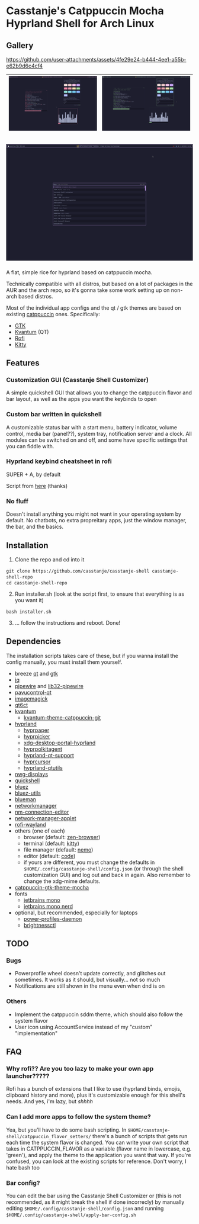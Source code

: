 # Casstanje's Catppuccin Mocha Hyprland Shell for Arch Linux


## Gallery
https://github.com/user-attachments/assets/4fe29e24-b444-4ee1-a55b-e62b9d6c4cf4

| ![](assets/screenshots/red.png "red catppuccin flavor") | ![](assets/screenshots/green.png "green catppuccin flavor") |
:-------------------------------------------------------: | :-----------------------------------------------------------:

![mauve catppuccin flavor with rofi open](assets/screenshots/mauve_rofi.png "mauve catppuccin flavor with rofi open")
---
A flat, simple rice for hyprland based on catppuccin mocha.

Technically compatible with all distros, but based on a lot of packages in the AUR and the arch repo, so it's gonna take some work setting up on non-arch based distros.


Most of the individual app configs and the qt / gtk themes are based on existing [catppuccin](https://catppuccin.com) ones.
Specifically:
- [GTK](https://github.com/catppuccin/gtk)
- [Kvantum](https://github.com/catppuccin/Kvantum) (QT)
- [Rofi](https://github.com/catppuccin/rofi)
- [Kitty](https://github.com/catppuccin/kitty)
## Features
### Customization GUI (Casstanje Shell Customizer)
A simple quickshell GUI that allows you to change the catppuccin flavor and bar layout, as well as the apps you want the keybinds to open

### Custom bar written in quickshell
A customizable status bar with a start menu, battery indicator, volume control, media bar (panel??), system tray, notification server and a clock. All modules can be switched on and off, and some have specific settings that you can fiddle with.

### Hyprland keybind cheatsheet in rofi
SUPER + A, by default

Script from [here](https://github.com/jason9075/rofi-hyprland-keybinds-cheatsheet) (thanks)

### No fluff
Doesn't install anything you might not want in your operating system by default. No chatbots, no extra propreitary apps, just the window manager, the bar, and the basics.

## Installation
1. Clone the repo and cd into it

```
git clone https://github.com/casstanje/casstanje-shell casstanje-shell-repo
cd casstanje-shell-repo
```

2. Run installer.sh (look at the script first, to ensure that everything is as you want it)
```
bash installer.sh
```

3. ... follow the instructions and reboot. Done!


## Dependencies
The installation scripts takes care of these, but if you wanna install the config manually, you must install them yourself.
- breeze [qt](https://archlinux.org/packages/extra/x86_64/breeze/) and [gtk](https://archlinux.org/packages/extra/any/breeze-gtk/)
- [jq](https://archlinux.org/packages/extra/x86_64/jq/)
- [pipewire](https://archlinux.org/packages/extra/x86_64/pipewire/) and [lib32-pipewire](https://archlinux.org/packages/multilib/x86_64/lib32-pipewire/)
- [pavucontrol-qt](https://archlinux.org/packages/extra/x86_64/pavucontrol-qt/)
- [imagemagick](https://archlinux.org/packages/?name=imagemagick)
- [qt6ct](https://archlinux.org/packages/extra/x86_64/qt6ct/)
- [kvantum](https://archlinux.org/packages/extra/x86_64/kvantum/)
    - [kvantum-theme-catppuccin-git](https://aur.archlinux.org/packages/kvantum-theme-catppuccin-git)
- [hyprland](https://wiki.hypr.land/Getting-Started/Installation/)
    - [hyprpaper](https://wiki.hypr.land/Hypr-Ecosystem/hyprpaper)
    - [hyprpicker](https://wiki.hypr.land/Hypr-Ecosystem/hyprpicker)
    - [xdg-desktop-portal-hyprland](https://wiki.hypr.land/Hypr-Ecosystem/xdg-desktop-portal-hyprland)
    - [hyprpolkitagent](https://wiki.hypr.land/Hypr-Ecosystem/hyprpolkitagent)
    - [hyprland-qt-support](https://wiki.hypr.land/Hypr-Ecosystem/hyprland-qt-support)
    - [hyprcursor](https://wiki.hypr.land/Hypr-Ecosystem/hyprcursor)
    - [hyprland-qtutils](https://wiki.hypr.land/Hypr-Ecosystem/hyprland-qtutils)
- [nwg-displays](https://archlinux.org/packages/extra/any/nwg-displays/)
- [quickshell](https://quickshell.org/docs/master/guide/install-setup/)
- [bluez](https://archlinux.org/packages/?name=bluez)
- [bluez-utils](https://archlinux.org/packages/?name=bluez-utils)
- [blueman](https://archlinux.org/packages/?name=blueman)
- [networkmanager](https://archlinux.org/packages/?name=networkmanager)
- [nm-connection-editor](https://archlinux.org/packages/?name=nm-connection-editor)
- [network-manager-applet](https://archlinux.org/packages/?name=network-manager-applet)
- [rofi-wayland](https://archlinux.org/packages/?name=rofi-wayland)
- others (one of each) 
    - browser (default: [zen-browser](https://github.com/zen-browser/desktop))
    - terminal (default: [kitty](https://github.com/kovidgoyal/kitty))
    - file manager (default: [nemo](https://archlinux.org/packages/extra/x86_64/nemo/))
    - editor (default: [code](https://archlinux.org/packages/extra/x86_64/code/))
    - if yours are different, you must change the defaults in ```$HOME/.config/casstanje-shell/config.json``` (or through the shell customization GUI) and log out and back in again. Also remember to change the xdg-mime defaults.
- [catppuccin-gtk-theme-mocha](https://aur.archlinux.org/packages/catppuccin-gtk-theme-mocha)
- fonts
    - [jetbrains mono](https://archlinux.org/packages/extra/any/ttf-jetbrains-mono/)
    - [jetbrains mono nerd](https://archlinux.org/packages/extra/any/ttf-jetbrains-mono-nerd/)
- optional, but recommended, especially for laptops
    - [power-profiles-daemon](https://archlinux.org/packages/extra/x86_64/power-profiles-daemon/)
    - [brightnessctl](https://archlinux.org/packages/extra/x86_64/brightnessctl/)

## TODO
### Bugs
- Powerprofile wheel doesn't update correctly, and glitches out sometimes. It works as it should, but visually... not so much
- Notifications are still shown in the menu even when dnd is on
### Others
- Implement the catppuccin sddm theme, which should also follow the system flavor
- User icon using AccountService instead of my "custom" "implementation"

## FAQ
### Why rofi?? Are you too lazy to make your own app launcher?????
Rofi has a bunch of extensions that I like to use (hyprland binds, emojis, clipboard history and more), plus it's customizable enough for this shell's needs. And yes, i'm lazy, but *shhhh*

### Can I add more apps to follow the system theme?
Yea, but you'll have to do some bash scripting. In ```$HOME/casstanje-shell/catppuccin_flavor_setters/``` there's a bunch of scripts that gets run each time the system flavor is changed. You can write your own script that takes in CATPPUCCIN_FLAVOR as a variable (flavor name in lowercase, e.g. 'green'), and apply the theme to the application you want that way. If you're confused, you can look at the existing scripts for reference. Don't worry, I hate bash too

### Bar config?
You can edit the bar using the Casstanje Shell Customizer or (this is not recommended, as it might break the shell if done incorrecly) by manually editing ```$HOME/.config/casstanje-shell/config.json``` and running ```$HOME/.config/casstanje-shell/apply-bar-config.sh```

